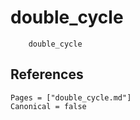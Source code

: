 # double_cycle

```@docs
    double_cycle
```

## References

```@bibliography
Pages = ["double_cycle.md"]
Canonical = false
```
